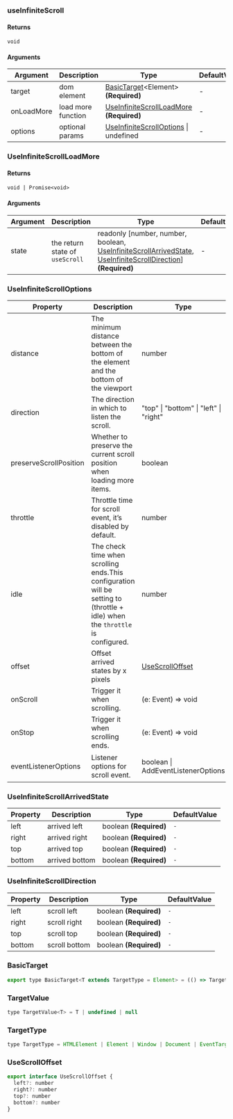 ### useInfiniteScroll

#### Returns

`void`

#### Arguments

| Argument   | Description        | Type                                                                   | DefaultValue |
| ---------- | ------------------ | ---------------------------------------------------------------------- | ------------ |
| target     | dom element        | [BasicTarget](#BasicTarget)&lt;Element&gt; **(Required)**              | -            |
| onLoadMore | load more function | [UseInfiniteScrollLoadMore](#UseInfiniteScrollLoadMore) **(Required)** | -            |
| options    | optional params    | [UseInfiniteScrollOptions](#UseInfiniteScrollOptions) \| undefined     | -            |

### UseInfiniteScrollLoadMore

#### Returns

`void | Promise<void>`

#### Arguments

| Argument | Description                     | Type                                                                                                                                                                          | DefaultValue |
| -------- | ------------------------------- | ----------------------------------------------------------------------------------------------------------------------------------------------------------------------------- | ------------ |
| state    | the return state of `useScroll` | readonly [number, number, boolean, [UseInfiniteScrollArrivedState](#UseInfiniteScrollArrivedState), [UseInfiniteScrollDirection](#UseInfiniteScrollDirection)] **(Required)** | -            |

### UseInfiniteScrollOptions

| Property               | Description                                                                                                                   | Type                                   | DefaultValue                      |
| ---------------------- | ----------------------------------------------------------------------------------------------------------------------------- | -------------------------------------- | --------------------------------- |
| distance               | The minimum distance between the bottom of the element and the bottom of the viewport                                         | number                                 | `0`                               |
| direction              | The direction in which to listen the scroll.                                                                                  | "top" \| "bottom" \| "left" \| "right" | `'bottom'`                        |
| preserveScrollPosition | Whether to preserve the current scroll position when loading more items.                                                      | boolean                                | `-`                               |
| throttle               | Throttle time for scroll event, it’s disabled by default.                                                                     | number                                 | `0`                               |
| idle                   | The check time when scrolling ends.This configuration will be setting to (throttle + idle) when the `throttle` is configured. | number                                 | `-`                               |
| offset                 | Offset arrived states by x pixels                                                                                             | [UseScrollOffset](#UseScrollOffset)    | `-`                               |
| onScroll               | Trigger it when scrolling.                                                                                                    | (e: Event) => void                     | `-`                               |
| onStop                 | Trigger it when scrolling ends.                                                                                               | (e: Event) => void                     | `-`                               |
| eventListenerOptions   | Listener options for scroll event.                                                                                            | boolean \| AddEventListenerOptions     | `{capture: false, passive: true}` |

### UseInfiniteScrollArrivedState

| Property | Description    | Type                   | DefaultValue |
| -------- | -------------- | ---------------------- | ------------ |
| left     | arrived left   | boolean **(Required)** | `-`          |
| right    | arrived right  | boolean **(Required)** | `-`          |
| top      | arrived top    | boolean **(Required)** | `-`          |
| bottom   | arrived bottom | boolean **(Required)** | `-`          |

### UseInfiniteScrollDirection

| Property | Description   | Type                   | DefaultValue |
| -------- | ------------- | ---------------------- | ------------ |
| left     | scroll left   | boolean **(Required)** | `-`          |
| right    | scroll right  | boolean **(Required)** | `-`          |
| top      | scroll top    | boolean **(Required)** | `-`          |
| bottom   | scroll bottom | boolean **(Required)** | `-`          |

### BasicTarget

```js
export type BasicTarget<T extends TargetType = Element> = (() => TargetValue<T>) | TargetValue<T> | MutableRefObject<TargetValue<T>>
```

### TargetValue

```js
type TargetValue<T> = T | undefined | null
```

### TargetType

```js
type TargetType = HTMLElement | Element | Window | Document | EventTarget
```

### UseScrollOffset

```js
export interface UseScrollOffset {
  left?: number
  right?: number
  top?: number
  bottom?: number
}
```
